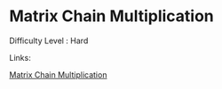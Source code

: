 # Matrix Chain Multiplication

Difficulty Level : Hard

Links:

[Matrix Chain Multiplication](https://www.geeksforgeeks.org/problems/matrix-chain-multiplication0303/1?itm_source=geeksforgeeks&itm_medium=article&itm_campaign=practice_card)
